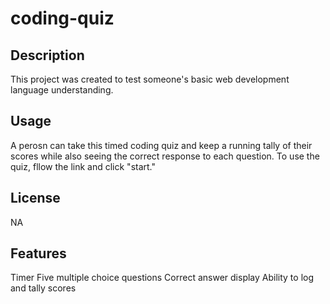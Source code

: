 # coding-quiz

## Description

This project was created to test someone's basic web development language understanding. 

## Usage

A perosn can take this timed coding quiz and keep a running tally of their scores while also seeing the correct response to each question. To use the quiz, fllow the link and click "start."



## License

NA



## Features

Timer
Five multiple choice questions
Correct answer display
Ability to log and tally scores

